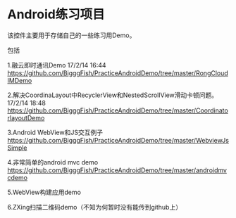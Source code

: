 # Android练习项目

该控件主要用于存储自己的一些练习用Demo。

包括

1.融云即时通讯Demo  17/2/14  16:44
https://github.com/BigggFish/PracticeAndroidDemo/tree/master/RongCloudIMDemo

2.解决CoordinaLayout中RecyclerView和NestedScrollView滑动卡顿问题。 17/2/14  18:48
https://github.com/BigggFish/PracticeAndroidDemo/tree/master/CoordinatorlayoutDemo

3.Android WebView和JS交互例子
https://github.com/BigggFish/PracticeAndroidDemo/tree/master/WebviewJsSimple

4.非常简单的android mvc demo
https://github.com/BigggFish/PracticeAndroidDemo/tree/master/androidmvcdemo

5.WebView构建应用demo

6.ZXing扫描二维码demo（不知为何暂时没有能传到github上）
